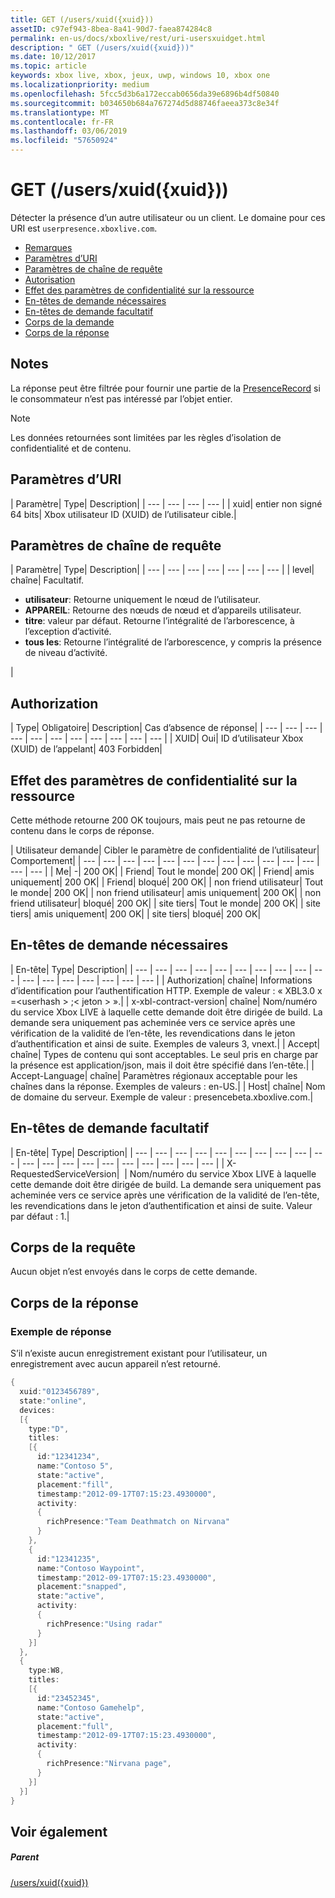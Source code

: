 ```yaml
---
title: GET (/users/xuid({xuid}))
assetID: c97ef943-8bea-8a41-90d7-faea874284c8
permalink: en-us/docs/xboxlive/rest/uri-usersxuidget.html
description: " GET (/users/xuid({xuid}))"
ms.date: 10/12/2017
ms.topic: article
keywords: xbox live, xbox, jeux, uwp, windows 10, xbox one
ms.localizationpriority: medium
ms.openlocfilehash: 5fcc5d3b6a172eccab0656da39e6896b4df50840
ms.sourcegitcommit: b034650b684a767274d5d88746faeea373c8e34f
ms.translationtype: MT
ms.contentlocale: fr-FR
ms.lasthandoff: 03/06/2019
ms.locfileid: "57650924"
---
```

# <a name="get-usersxuidxuid"></a>GET (/users/xuid({xuid}))
Détecter la présence d’un autre utilisateur ou un client.
Le domaine pour ces URI est `userpresence.xboxlive.com`.

  * [Remarques](#ID4EV)
  * [Paramètres d’URI](#ID4EDB)
  * [Paramètres de chaîne de requête](#ID4EOB)
  * [Autorisation](#ID4E4C)
  * [Effet des paramètres de confidentialité sur la ressource](#ID4EAE)
  * [En-têtes de demande nécessaires](#ID4EVH)
  * [En-têtes de demande facultatif](#ID4E1BAC)
  * [Corps de la demande](#ID4E1CAC)
  * [Corps de la réponse](#ID4EFDAC)

<a id="ID4EV"></a>


## <a name="remarks"></a>Notes

La réponse peut être filtrée pour fournir une partie de la [PresenceRecord](../../json/json-presencerecord.md) si le consommateur n’est pas intéressé par l’objet entier.

> [!NOTE] 
> Les données retournées sont limitées par les règles d’isolation de confidentialité et de contenu.



<a id="ID4EDB"></a>

 
## <a name="uri-parameters"></a>Paramètres d’URI

| Paramètre| Type| Description|
| --- | --- | --- | --- |
| xuid| entier non signé 64 bits| Xbox utilisateur ID (XUID) de l’utilisateur cible.|

<a id="ID4EOB"></a>


## <a name="query-string-parameters"></a>Paramètres de chaîne de requête

| Paramètre| Type| Description|
| --- | --- | --- | --- | --- | --- | --- |
| level| chaîne| Facultatif. <ul><li><b>utilisateur</b>: Retourne uniquement le nœud de l’utilisateur.</li><li><b>APPAREIL</b>: Retourne des nœuds de nœud et d’appareils utilisateur.</li><li><b>titre</b>: valeur par défaut. Retourne l’intégralité de l’arborescence, à l’exception d’activité.</li><li><b>tous les</b>: Retourne l’intégralité de l’arborescence, y compris la présence de niveau d’activité.</li></ul> |

<a id="ID4E4C"></a>


## <a name="authorization"></a>Authorization

| Type| Obligatoire| Description| Cas d’absence de réponse|
| --- | --- | --- | --- | --- | --- | --- | --- | --- | --- | --- |
| XUID| Oui| ID d’utilisateur Xbox (XUID) de l’appelant| 403 Forbidden|

<a id="ID4EAE"></a>


## <a name="effect-of-privacy-settings-on-resource"></a>Effet des paramètres de confidentialité sur la ressource

Cette méthode retourne 200 OK toujours, mais peut ne pas retourne de contenu dans le corps de réponse.

| Utilisateur demande| Cibler le paramètre de confidentialité de l’utilisateur| Comportement|
| --- | --- | --- | --- | --- | --- | --- | --- | --- | --- | --- | --- | --- | --- |
| Me| -| 200 OK|
| Friend| Tout le monde| 200 OK|
| Friend| amis uniquement| 200 OK|
| Friend| bloqué| 200 OK|
| non friend utilisateur| Tout le monde| 200 OK|
| non friend utilisateur| amis uniquement| 200 OK|
| non friend utilisateur| bloqué| 200 OK|
| site tiers| Tout le monde| 200 OK|
| site tiers| amis uniquement| 200 OK|
| site tiers| bloqué| 200 OK|

<a id="ID4EVH"></a>


## <a name="required-request-headers"></a>En-têtes de demande nécessaires

| En-tête| Type| Description|
| --- | --- | --- | --- | --- | --- | --- | --- | --- | --- | --- | --- | --- | --- | --- | --- | --- |
| Authorization| chaîne| Informations d’identification pour l’authentification HTTP. Exemple de valeur : « XBL3.0 x =&lt;userhash > ;&lt; jeton > ».|
| x-xbl-contract-version| chaîne| Nom/numéro du service Xbox LIVE à laquelle cette demande doit être dirigée de build. La demande sera uniquement pas acheminée vers ce service après une vérification de la validité de l’en-tête, les revendications dans le jeton d’authentification et ainsi de suite. Exemples de valeurs 3, vnext.|
| Accept| chaîne| Types de contenu qui sont acceptables. Le seul pris en charge par la présence est application/json, mais il doit être spécifié dans l’en-tête.|
| Accept-Language| chaîne| Paramètres régionaux acceptable pour les chaînes dans la réponse. Exemples de valeurs : en-US.|
| Host| chaîne| Nom de domaine du serveur. Exemple de valeur : presencebeta.xboxlive.com.|

<a id="ID4E1BAC"></a>


## <a name="optional-request-headers"></a>En-têtes de demande facultatif

| En-tête| Type| Description|
| --- | --- | --- | --- | --- | --- | --- | --- | --- | --- | --- | --- | --- | --- | --- | --- | --- | --- | --- | --- |
| X-RequestedServiceVersion|  | Nom/numéro du service Xbox LIVE à laquelle cette demande doit être dirigée de build. La demande sera uniquement pas acheminée vers ce service après une vérification de la validité de l’en-tête, les revendications dans le jeton d’authentification et ainsi de suite. Valeur par défaut : 1.|

<a id="ID4E1CAC"></a>


## <a name="request-body"></a>Corps de la requête

Aucun objet n’est envoyés dans le corps de cette demande.

<a id="ID4EFDAC"></a>


## <a name="response-body"></a>Corps de la réponse

<a id="ID4ELDAC"></a>


### <a name="sample-response"></a>Exemple de réponse

S’il n’existe aucun enregistrement existant pour l’utilisateur, un enregistrement avec aucun appareil n’est retourné.


```cpp
{
  xuid:"0123456789",
  state:"online",
  devices:
  [{
    type:"D",
    titles:
    [{
      id:"12341234",
      name:"Contoso 5",
      state:"active",
      placement:"fill",
      timestamp:"2012-09-17T07:15:23.4930000",
      activity:
      {
        richPresence:"Team Deathmatch on Nirvana"
      }
    },
    {
      id:"12341235",
      name:"Contoso Waypoint",
      timestamp:"2012-09-17T07:15:23.4930000",
      placement:"snapped",
      state:"active",
      activity:
      {
        richPresence:"Using radar"
      }
    }]
  },
  {
    type:W8,
    titles:
    [{
      id:"23452345",
      name:"Contoso Gamehelp",
      state:"active",
      placement:"full",
      timestamp:"2012-09-17T07:15:23.4930000",
      activity:
      {
        richPresence:"Nirvana page",
      }
    }]
  }]
}

```


<a id="ID4EXDAC"></a>


## <a name="see-also"></a>Voir également

<a id="ID4EZDAC"></a>


##### <a name="parent"></a>Parent

[/users/xuid({xuid})](uri-usersxuid.md)
